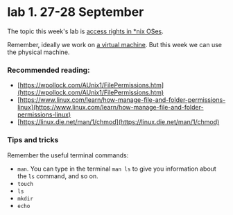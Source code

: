 # lab 1. 27-28 September

The topic this week's lab is [access rights in *nix OSes](http://staff.cs.upt.ro/~marius/curs/sec/2012/lab1.html).

Remember, ideally we work on [a virtual machine](http://www.cis.syr.edu/~wedu/seed/lab_env.html). But this week we can use the physical machine.

### Recommended reading:

- [https://wpollock.com/AUnix1/FilePermissions.htm](https://wpollock.com/AUnix1/FilePermissions.htm)
- [https://www.linux.com/learn/how-manage-file-and-folder-permissions-linux](https://www.linux.com/learn/how-manage-file-and-folder-permissions-linux)
- [https://linux.die.net/man/1/chmod](https://linux.die.net/man/1/chmod)

### Tips and tricks

Remember the useful terminal commands:
- `man`. You can type in the terminal `man ls` to give you information about the `ls` command, and so on.
- `touch`
- `ls`
- `mkdir`
- `echo`

